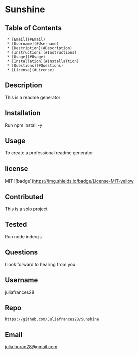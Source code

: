
  # Sunshine 

   ## Table of Contents
     * [Email](#Email)
     * [Username](#Username)
     * [Description](#Description)
     * [Instructions](#Instructions)
     * [Usage](#Usage)
     * [Installation](#InstallaTtion)
     * [Questions](#Questions)
     * [License](#License)
     
  ## Description
  This is a readme generator 

  ## Installation
  Run npm install -y

  ## Usage 
  To create a professional readme generator 

  ## license 
   MIT
  ![badge](https://img.shields.io/badge/License-MIT-yellow

  ## Contributed
  This is a solo project  

  ## Tested
   Run node index.js 

  ## Questions 
   I look forward to hearing from you

  ## Username
  juliafrances28

  ## Repo
    https://github.com/Juliafrances28/Sunshine

  ## Email 
  julia.horan28@gmail.com

